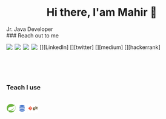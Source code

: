  
<h1 align ="center"> Hi there, I'am Mahir 👋 </h1

## Jr. Java Developer

<br />
### Reach out to me

<br />

[<img width="22" src="https://unpkg.com/simple-icons@v8/icons/linkedin.svg" align ="left"  />][LinkedIn] 
[<img width="22" src="https://unpkg.com/simple-icons@v8/icons/twitter.svg" align ="left" backround-color="white" />][twitter]
[<img width="22" src="https://unpkg.com/simple-icons@v8/icons/medium.svg" align ="left" color="white" />][medium]
[<img width="22" src="https://unpkg.com/simple-icons@v8/icons/hackerrank.svg" align ="left" color="white" />][hackerrank]


<br />
<br />
<br />

### Teach I use

<br />
<img aling= "left" src =" https://raw.githubusercontent.com/github/explore/5b3600551e122a3277c2c5368af2ad5725ffa9a1/topics/spring/spring.png" width="25" height="25"/>
<img aling= "left" src =" https://raw.githubusercontent.com/github/explore/5b3600551e122a3277c2c5368af2ad5725ffa9a1/topics/sql/sql.png" width="25" height="25"/>
<img aling= "left" src =" https://raw.githubusercontent.com/github/explore/5b3600551e122a3277c2c5368af2ad5725ffa9a1/topics/git/git.png" width="25" height="25"/




<!--
**akarsu34/akarsu34** is a ✨ _special_ ✨ repository because its `README.md` (this file) appears on your GitHub profile.

Here are some ideas to get you started:

- 🔭 I’m currently working on ...
- 🌱 I’m currently learning ...
- 👯 I’m looking to collaborate on ...
- 🤔 I’m looking for help with ...
- 💬 Ask me about ...
- 📫 How to reach me: ...
- 😄 Pronouns: ...
- ⚡ Fun fact: ...
-->

